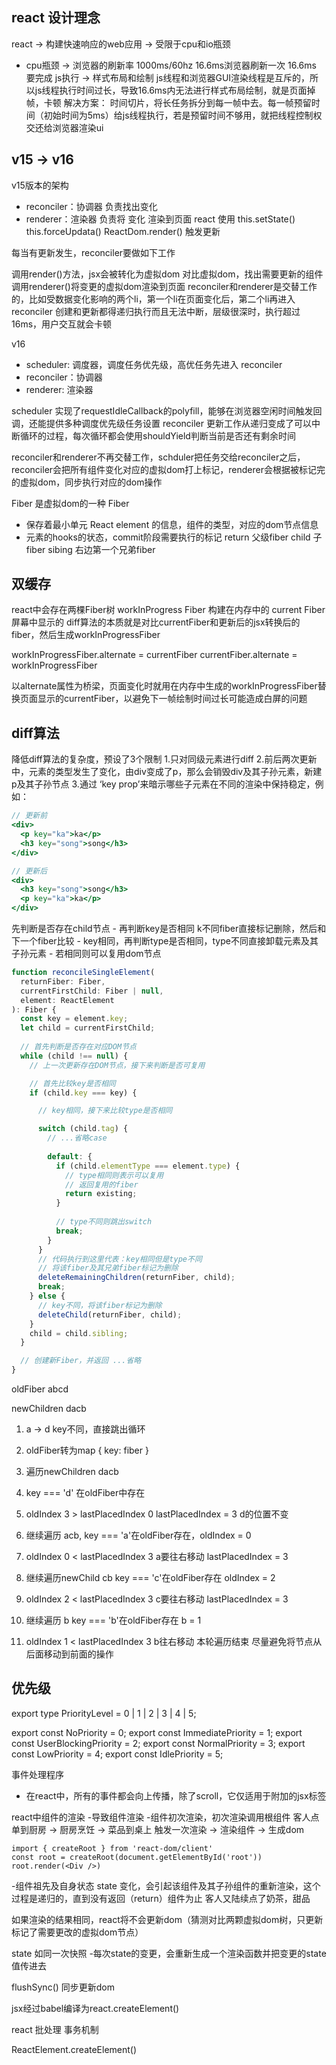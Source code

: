 ## react 设计理念
react -> 构建快速响应的web应用 -> 受限于cpu和io瓶颈
 - cpu瓶颈 -> 浏览器的刷新率 1000ms/60hz 16.6ms浏览器刷新一次
    16.6ms 要完成 js执行 -> 样式布局和绘制
    js线程和浏览器GUI渲染线程是互斥的，所以js线程执行时间过长，导致16.6ms内无法进行样式布局绘制，就是页面掉帧，卡顿
    解决方案： 时间切片，将长任务拆分到每一帧中去。每一帧预留时间（初始时间为5ms）给js线程执行，若是预留时间不够用，就把线程控制权交还给浏览器渲染ui

## v15 -> v16
v15版本的架构
 - reconciler：协调器 负责找出变化
 - renderer：渲染器 负责将 变化 渲染到页面
 react 使用 this.setState() this.forceUpdata() ReactDom.render() 触发更新

 每当有更新发生，reconciler要做如下工作

 调用render()方法，jsx会被转化为虚拟dom
 对比虚拟dom，找出需要更新的组件
 调用renderer()将变更的虚拟dom渲染到页面
reconciler和renderer是交替工作的，比如受数据变化影响的两个li，第一个li在页面变化后，第二个li再进入reconciler
创建和更新都得递归执行而且无法中断，层级很深时，执行超过16ms，用户交互就会卡顿

v16
 - scheduler: 调度器，调度任务优先级，高优任务先进入 reconciler
 - reconciler：协调器
 - renderer: 渲染器

scheduler 实现了requestIdleCallback的polyfill，能够在浏览器空闲时间触发回调，还能提供多种调度优先级任务设置
reconciler 更新工作从递归变成了可以中断循环的过程，每次循环都会使用shouldYield判断当前是否还有剩余时间

reconciler和renderer不再交替工作，schduler把任务交给reconciler之后，reconciler会把所有组件变化对应的虚拟dom打上标记，renderer会根据被标记完的虚拟dom，同步执行对应的dom操作

Fiber 是虚拟dom的一种
Fiber
 - 保存着最小单元 React element 的信息，组件的类型，对应的dom节点信息
 - 元素的hooks的状态，commit阶段需要执行的标记
    return 父级fiber
    child 子fiber
    sibing 右边第一个兄弟fiber
## 双缓存
react中会存在两棵Fiber树
workInProgress Fiber 构建在内存中的
current Fiber 屏幕中显示的
diff算法的本质就是对比currentFiber和更新后的jsx转换后的fiber，然后生成workInProgressFiber

workInProgressFiber.alternate = currentFiber
currentFiber.alternate = workInProgressFiber

以alternate属性为桥梁，页面变化时就用在内存中生成的workInProgressFiber替换页面显示的currentFiber，以避免下一帧绘制时间过长可能造成白屏的问题



## diff算法
 降低diff算法的复杂度，预设了3个限制
1.只对同级元素进行diff
2.前后两次更新中，元素的类型发生了变化，由div变成了p，那么会销毁div及其子孙元素，新建p及其子孙节点
3.通过 ‘key prop’来暗示哪些子元素在不同的渲染中保持稳定，例如：
```jsx
// 更新前
<div>
  <p key="ka">ka</p>
  <h3 key="song">song</h3>
</div>

// 更新后
<div>
  <h3 key="song">song</h3>
  <p key="ka">ka</p>
</div>
```

先判断是否存在child节点 - 再判断key是否相同 k不同fiber直接标记删除，然后和下一个fiber比较 - key相同，再判断type是否相同，type不同直接卸载元素及其子孙元素 - 若相同则可以复用dom节点

```javascript
function reconcileSingleElement(
  returnFiber: Fiber,
  currentFirstChild: Fiber | null,
  element: ReactElement
): Fiber {
  const key = element.key;
  let child = currentFirstChild;
  
  // 首先判断是否存在对应DOM节点
  while (child !== null) {
    // 上一次更新存在DOM节点，接下来判断是否可复用

    // 首先比较key是否相同
    if (child.key === key) {

      // key相同，接下来比较type是否相同

      switch (child.tag) {
        // ...省略case
        
        default: {
          if (child.elementType === element.type) {
            // type相同则表示可以复用
            // 返回复用的fiber
            return existing;
          }
          
          // type不同则跳出switch
          break;
        }
      }
      // 代码执行到这里代表：key相同但是type不同
      // 将该fiber及其兄弟fiber标记为删除
      deleteRemainingChildren(returnFiber, child);
      break;
    } else {
      // key不同，将该fiber标记为删除
      deleteChild(returnFiber, child);
    }
    child = child.sibling;
  }

  // 创建新Fiber，并返回 ...省略
}
```

oldFiber
abcd

newChildren
dacb

1. a -> d key不同，直接跳出循环
2. oldFiber转为map { key: fiber }

3. 遍历newChildren dacb
4. key === 'd' 在oldFiber中存在
5. oldIndex 3 > lastPlacedIndex 0  lastPlacedIndex = 3 d的位置不变

6. 继续遍历 acb, key === 'a'在oldFiber存在，oldIndex = 0
7. oldIndex 0 < lastPlacedIndex 3 a要往右移动 lastPlacedIndex = 3

8. 继续遍历newChild cb key === 'c'在oldFiber存在 oldIndex = 2
9. oldIndex 2 < lastPlacedIndex 3 c要往右移动 lastPlacedIndex = 3

9. 继续遍历 b key === 'b'在oldFiber存在 b = 1
10. oldIndex 1 < lastPlacedIndex 3 b往右移动
本轮遍历结束
尽量避免将节点从后面移动到前面的操作

## 优先级
export type PriorityLevel = 0 | 1 | 2 | 3 | 4 | 5;

export const NoPriority = 0;
export const ImmediatePriority = 1;
export const UserBlockingPriority = 2;
export const NormalPriority = 3;
export const LowPriority = 4;
export const IdlePriority = 5;













事件处理程序
 - 在react中，所有的事件都会向上传播，除了scroll，它仅适用于附加的jsx标签

react中组件的渲染
 -导致组件渲染
  -组件初次渲染，初次渲染调用根组件
    客人点单到厨房 -> 厨房烹饪 -> 菜品到桌上
    触发一次渲染 -> 渲染组件 -> 生成dom

    import { createRoot } from 'react-dom/client'
    const root = createRoot(document.getElementById('root'))
    root.render(<Div />)

  -组件祖先及自身状态 state 变化，会引起该组件及其子孙组件的重新渲染，这个过程是递归的，直到没有返回（return）组件为止
   客人又陆续点了奶茶，甜品

如果渲染的结果相同，react将不会更新dom（猜测对比两颗虚拟dom树，只更新标记了需要更改的虚拟dom节点）

state 如同一次快照
  -每次state的变更，会重新生成一个渲染函数并把变更的state值传进去

flushSync() 同步更新dom


jsx经过babel编译为react.createElement()


react 批处理 事务机制

ReactElement.createElement()